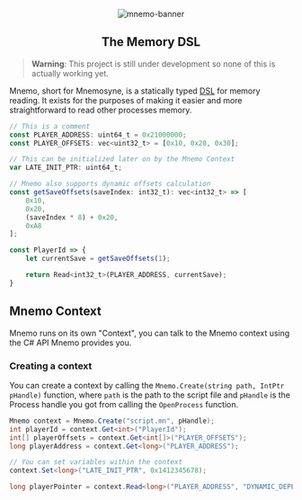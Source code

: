 <div align=center>

![mnemo-banner](https://user-images.githubusercontent.com/35552782/183278976-525d8f99-ba6d-425e-9125-1565194e0aeb.png)

## The Memory DSL

</div>

> **Warning**:
> This project is still under development so none of this is actually working yet.

Mnemo, short for Mnemosyne, is a statically typed [DSL](https://en.wikipedia.org/wiki/Domain-specific_language) for memory reading. It exists for the purposes of making it easier and more straightforward to read other processes memory.


```js
// This is a comment
const PLAYER_ADDRESS: uint64_t = 0x21000000;
const PLAYER_OFFSETS: vec<uint32_t> = [0x10, 0x20, 0x30];

// This can be initialized later on by the Mnemo Context
var LATE_INIT_PTR: uint64_t;

// Mnemo also supports dynamic offsets calculation
const getSaveOffsets(saveIndex: int32_t): vec<int32_t> => [
    0x10,
    0x20,
    (saveIndex * 8) + 0x20,
    0xA8
];

const PlayerId => {
    let currentSave = getSaveOffsets(1); 

    return Read<int32_t>(PLAYER_ADDRESS, currentSave);
}
```

## Mnemo Context

Mnemo runs on its own "Context", you can talk to the Mnemo context using the C# API Mnemo provides you.

### Creating a context

You can create a context by calling the `Mnemo.Create(string path, IntPtr pHandle)` function, where `path` is the path to the script file and `pHandle` is the Process handle you got from calling the `OpenProcess` function.

```cs
Mnemo context = Mnemo.Create("script.mn", pHandle);
int playerId = context.Get<int>("PlayerId");
int[] playerOffsets = context.Get<int[]>("PLAYER_OFFSETS");
long playerAddress = context.Get<long>("PLAYER_ADDRESS");

// You can set variables within the context
context.Set<long>("LATE_INIT_PTR", 0x1412345678);

long playerPointer = context.Read<long>("PLAYER_ADDRESS", "DYNAMIC_DEPENDENT_OFFSETS");
```
